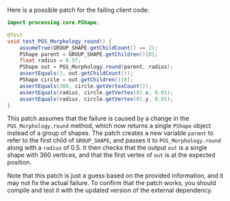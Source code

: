 Here is a possible patch for the failing client code:

```java
import processing.core.PShape;

@Test
void test_PGS_Morphology_round() {
    assumeTrue(GROUP_SHAPE.getChildCount() == 2);
    PShape parent = GROUP_SHAPE.getChildren()[0];
    float radius = 0.5f;
    PShape out = PGS_Morphology.round(parent, radius);
    assertEquals(1, out.getChildCount());
    PShape circle = out.getChildren()[0];
    assertEquals(360, circle.getVertexCount());
    assertEquals(radius, circle.getVertex(0).x, 0.01);
    assertEquals(radius, circle.getVertex(0).y, 0.01);
}
```

This patch assumes that the failure is caused by a change in the `PGS_Morphology.round` method, which now returns a single `PShape` object instead of a group of shapes. The patch creates a new variable `parent` to refer to the first child of `GROUP_SHAPE`, and passes it to `PGS_Morphology.round` along with a `radius` of 0.5. It then checks that the output `out` is a single shape with 360 vertices, and that the first vertex of `out` is at the expected position.

Note that this patch is just a guess based on the provided information, and it may not fix the actual failure. To confirm that the patch works, you should compile and test it with the updated version of the external dependency.
